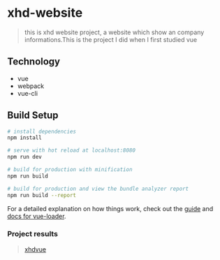 # xhd-website

> this is xhd website project, a website which show an company informations.This is the project I did when I first studied vue

## Technology

- vue
- webpack
- vue-cli

## Build Setup

``` bash
# install dependencies
npm install

# serve with hot reload at localhost:8080
npm run dev

# build for production with minification
npm run build

# build for production and view the bundle analyzer report
npm run build --report
```

For a detailed explanation on how things work, check out the [guide](http://vuejs-templates.github.io/webpack/) and [docs for vue-loader](http://vuejs.github.io/vue-loader).


### Project results
> [xhdvue](http://www.xhdgis.com/#/home)
